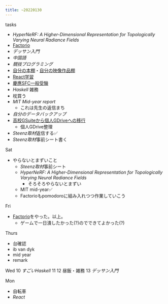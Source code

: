 ```yaml
---
title: ~20220130
---
```


tasks

* *HyperNeRF: A Higher-Dimensional Representation for Topologically Varying Neural Radiance Fields*
* [Factorio](Factorio.md)
* *デッサン入門*
* *中国語*
* *競技プログラミング*
* [自分の本棚](%E8%87%AA%E5%88%86%E3%81%AE%E6%9C%AC%E6%A3%9A.md)・[自分の映像作品棚](%E8%87%AA%E5%88%86%E3%81%AE%E6%98%A0%E5%83%8F%E4%BD%9C%E5%93%81%E6%A3%9A.md)
* [React学習](React%E5%AD%A6%E7%BF%92.md)
* [慶應SFC一般受験](%E6%85%B6%E6%87%89SFC%E4%B8%80%E8%88%AC%E5%8F%97%E9%A8%93.md)
* *Haskell*
  雑務
* 枕買う
* *MIT Mid-year report*
  * これは先生の返信まち
* *自分のデータバックアップ*
* [高校GSuiteから個人GDriveへの移行](%E9%AB%98%E6%A0%A1GSuite%E3%81%8B%E3%82%89%E5%80%8B%E4%BA%BAGDrive%E3%81%B8%E3%81%AE%E7%A7%BB%E8%A1%8C.md)
  * 個人GDrive整理
* *Steenz取材*返信する✅
* *Steenz取材*事前シート書く

Sat

* やらないとまずいこと
  * *Steenz取材*事前シート
  * *HyperNeRF: A Higher-Dimensional Representation for Topologically Varying Neural Radiance Fields*
    * そろそろやらないとまずい
  * MIT mid-year✅
  * Factorioもpomodoroに組み入れつつ作業していこう

Fri

* [Factorio](Factorio.md)をやった。以上。
  * ゲームで一日潰したかった(?)のでできてよかった(?)

Thurs

* 台確認
* ib van dyk
* mid year
* remark

Wed
10 *すごいHaskell*
11
12 昼飯・雑務
13 *デッサン入門*

Mon

* 自転車
* *React*
